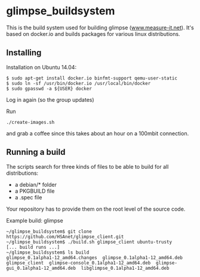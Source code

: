 glimpse_buildsystem
===================
This is the build system used for building glimpse (www.measure-it.net). It's based on docker.io and builds packages for various linux distributions.

## Installing
Installation on Ubuntu 14.04:
```
$ sudo apt-get install docker.io binfmt-support qemu-user-static
$ sudo ln -sf /usr/bin/docker.io /usr/local/bin/docker
$ sudo gpasswd -a ${USER} docker
```

Log in again (so the group updates)

Run
```
./create-images.sh
```
and grab a coffee since this takes about an hour on a 100mbit connection.

## Running a build
The scripts search for three kinds of files to be able to build for all distributions:
* a debian/* folder
* a PKGBUILD file
* a .spec file

Your repository has to provide them on the root level of the source code.

Example build: glimpse
```
~/glimpse_buildsystem$ git clone https://github.com/HSAnet/glimpse_client.git
~/glimpse_buildsystem$ ./build.sh glimpse_client ubuntu-trusty
[... build runs ...]
~/glimpse_buildsystem$ ls build
glimpse_0.1alpha1-12_amd64.changes  glimpse_0.1alpha1-12_amd64.deb  glimpse_client  glimpse-console_0.1alpha1-12_amd64.deb  glimpse-gui_0.1alpha1-12_amd64.deb  libglimpse_0.1alpha1-12_amd64.deb

```
